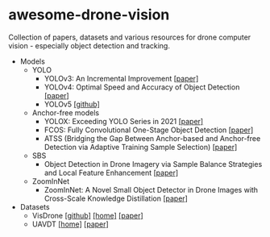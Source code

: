 # awesome-drone-vision
Collection of papers, datasets and various resources for drone computer vision - especially object detection and tracking.

- Models
  - YOLO
    - YOLOv3: An Incremental Improvement [[paper]](https://arxiv.org/abs/1804.02767)
    - YOLOv4: Optimal Speed and Accuracy of Object Detection [[paper]](https://arxiv.org/abs/2004.10934)
    - YOLOv5 [[github]](https://github.com/ultralytics/yolov5)
  - Anchor-free models
    - YOLOX: Exceeding YOLO Series in 2021 [[paper]](https://arxiv.org/abs/2107.08430)
    - FCOS: Fully Convolutional One-Stage Object Detection [[paper]](https://arxiv.org/abs/1904.01355)
    - ATSS (Bridging the Gap Between Anchor-based and Anchor-free Detection via Adaptive Training Sample Selection) [[paper]](https://arxiv.org/abs/1912.02424)
  - SBS
    - Object Detection in Drone Imagery via Sample Balance Strategies and Local Feature Enhancement [[paper]](https://www.mdpi.com/2076-3417/11/8/3547)
  - ZoomInNet
    - ZoomInNet: A Novel Small Object Detector in Drone Images with Cross-Scale Knowledge Distillation [[paper]](https://www.mdpi.com/2072-4292/13/6/1198)
- Datasets
  - VisDrone [[github]](https://github.com/VisDrone/VisDrone-Dataset) [[home]](http://aiskyeye.com/) [[paper]](https://arxiv.org/abs/2001.06303)
  - UAVDT [[home]](https://sites.google.com/view/grli-uavdt/%E9%A6%96%E9%A1%B5) [[paper]](https://arxiv.org/abs/1804.00518)
